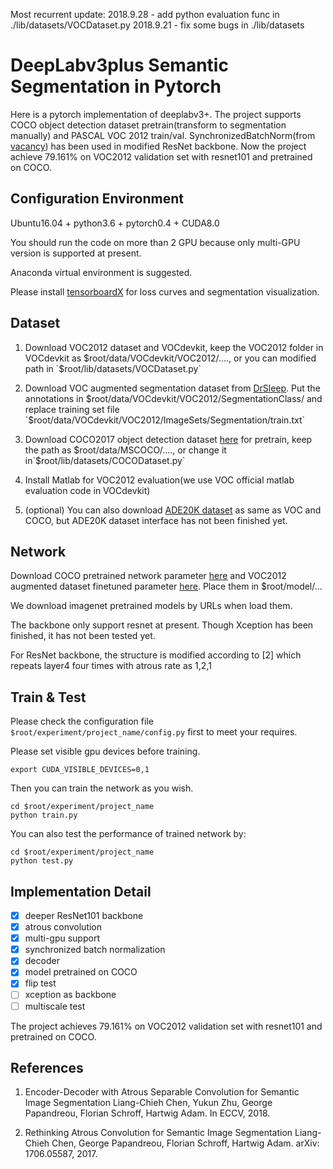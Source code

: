 Most recurrent update:
2018.9.28 - add python evaluation func in ./lib/datasets/VOCDataset.py
2018.9.21 - fix some bugs in ./lib/datasets


# DeepLabv3plus Semantic Segmentation in Pytorch

Here is a pytorch implementation of deeplabv3+. The project supports COCO object detection dataset pretrain(transform to segmentation manually) and PASCAL VOC 2012 train/val. SynchronizedBatchNorm(from [vacancy](https://github.com/vacancy/Synchronized-BatchNorm-PyTorch)) has been used in modified ResNet backbone. Now the project achieve 79.161% on VOC2012 validation set with resnet101 and pretrained on COCO.

## Configuration Environment

Ubuntu16.04 + python3.6 + pytorch0.4 + CUDA8.0

You should run the code on more than 2 GPU because only multi-GPU version is supported at present.

Anaconda virtual environment is suggested.

Please install [tensorboardX](https://github.com/lanpa/tensorboardX) for loss curves and segmentation visualization. 

## Dataset
1. Download VOC2012 dataset and VOCdevkit, keep the VOC2012 folder in VOCdevkit as $root/data/VOCdevkit/VOC2012/...., or you can modified path in `$root/lib/datasets/VOCDataset.py`

2. Download VOC augmented segmentation dataset from [DrSleep](https://www.dropbox.com/s/oeu149j8qtbs1x0/SegmentationClassAug.zip?dl=0). Put the annotations in $root/data/VOCdevkit/VOC2012/SegmentationClass/ and replace training set file `$root/data/VOCdevkit/VOC2012/ImageSets/Segmentation/train.txt`

3. Download COCO2017 object detection dataset [here](http://cocodataset.org/#download) for pretrain, keep the path as $root/data/MSCOCO/...., or change it in`$root/lib/datasets/COCODataset.py`

4. Install Matlab for VOC2012 evaluation(we use VOC official matlab evaluation code in VOCdevkit)

5. (optional) You can also download [ADE20K dataset](http://sceneparsing.csail.mit.edu/) as same as VOC and COCO, but ADE20K dataset interface has not been finished yet.

## Network

Download COCO pretrained network parameter [here](https://drive.google.com/open?id=1nuEAm9JPT3J7MEqLYfWG7TiVQba5W223) and VOC2012 augmented dataset finetuned parameter [here](https://drive.google.com/open?id=1QM7R845GOo0T10fbqdzrOPhQep2ttDoy). Place them in $root/model/...

We download imagenet pretrained models by URLs when load them.  

The backbone only support resnet at present. Though Xception has been finished, it has not been tested yet.

For ResNet backbone, the structure is modified according to [2] which repeats layer4 four times with atrous rate as 1,2,1

## Train & Test

Please check the configuration file `$root/experiment/project_name/config.py` first to meet your requires.

Please set visible gpu devices before training.

```
export CUDA_VISIBLE_DEVICES=0,1
``` 

Then you can train the network as you wish.

```
cd $root/experiment/project_name
python train.py
```

You can also test the performance of trained network by:

```
cd $root/experiment/project_name
python test.py
```

## Implementation Detail
- [x] deeper ResNet101 backbone
- [x] atrous convolution
- [x] multi-gpu support
- [x] synchronized batch normalization
- [x] decoder
- [x] model pretrained on COCO
- [x] flip test
- [ ] xception as backbone
- [ ] multiscale test

The project achieves 79.161% on VOC2012 validation set with resnet101 and pretrained on COCO.



## References

1. Encoder-Decoder with Atrous Separable Convolution for Semantic Image Segmentation
Liang-Chieh Chen, Yukun Zhu, George Papandreou, Florian Schroff, Hartwig Adam. In ECCV, 2018.

2. Rethinking Atrous Convolution for Semantic Image Segmentation
Liang-Chieh Chen, George Papandreou, Florian Schroff, Hartwig Adam. arXiv: 1706.05587, 2017.
